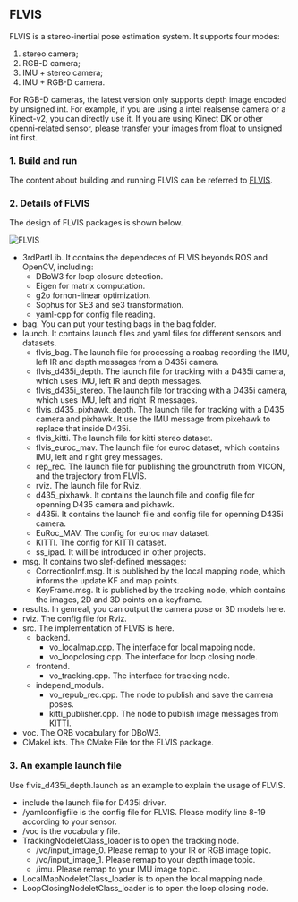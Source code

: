## FLVIS

FLVIS is a stereo-inertial pose estimation system. It supports four modes: 
1. stereo camera;
2. RGB-D camera;
3. IMU + stereo camera; 
4. IMU + RGB-D camera. 

For RGB-D cameras, the latest version only supports depth image encoded by unsigned int. For example, if you are using a intel realsense camera or a Kinect-v2, you can directly use it. If you are using Kinect DK or other openni-related sensor, please transfer your images from float to unsigned int first.

### 1. Build and run

The content about building and running FLVIS can be referred to [FLVIS](https://github.com/HKPolyU-UAV/FLVIS).

### 2. Details of FLVIS 

The design of FLVIS packages is shown below.

![FLVIS](https://github.com/zouyajing/PhD_document_for_navlab/blob/main/imgs/FLVIS_code.png)
* 3rdPartLib. It contains the dependeces of FLVIS beyonds ROS and OpenCV, including:  
  * DBoW3 for loop closure detection.
  * Eigen for matrix computation.
  * g2o fornon-linear optimization. 
  * Sophus for SE3 and se3 transformation.
  * yaml-cpp for config file reading. 
* bag. You can put your testing bags in the bag folder.
* launch. It contains launch files and yaml files for different sensors and datasets.
  * flvis_bag. The launch file for processing a roabag recording the IMU, left IR and depth messages from a D435i camera.
  * flvis_d435i_depth. The launch file for tracking with a D435i camera, which uses IMU, left IR and depth messages.
  * flvis_d435i_stereo. The launch file for tracking with a D435i camera, which uses IMU, left and right IR messages.
  * flvis_d435_pixhawk_depth. The launch file for tracking with a D435 camera and pixhawk. It use the IMU message from pixehawk to replace that inside D435i.
  * flvis_kitti. The launch file for kitti stereo dataset.
  * flvis_euroc_mav. The launch file for euroc dataset, which contains IMU, left and right grey messages.
  * rep_rec. The launch file for publishing the groundtruth from VICON, and the trajectory from FLVIS.
  * rviz. The launch file for Rviz.
  * d435_pixhawk. It contains the launch file and config file for openning D435 camera and pixhawk.
  * d435i. It contains the launch file and config file for openning D435i camera.
  * EuRoc_MAV. The config for euroc mav dataset.
  * KITTI. The config for KITTI dataset.
  * ss_ipad. It will be introduced in other projects.
* msg. It contains two slef-defined messages:
  * CorrectionInf.msg. It is published by the local mapping node, which informs the update KF and map points.
  * KeyFrame.msg. It is published by the tracking node, which contains the images, 2D and 3D points on a keyframe.
* results. In genreal, you can output the camera pose or 3D models here.
* rviz. The config file for Rviz.
* src. The implementation of FLVIS is here.
  * backend.
    * vo_localmap.cpp. The interface for local mapping node.
    * vo_loopclosing.cpp. The interface for loop closing node.
  * frontend.
    * vo_tracking.cpp. The interface for tracking node.
  * independ_moduls.
    * vo_repub_rec.cpp. The node to publish and save the camera poses.
    * kitti_publisher.cpp. The node to publish image messages from KITTI.
* voc. The ORB vocabulary for DBoW3.
* CMakeLists. The CMake File for the FLVIS package.

### 3. An example launch file

Use flvis_d435i_depth.launch as an example to explain the usage of FLVIS.

* <include file="$(find flvis)/launch/d435i/d435i_depth.launch"/> include the launch file for D435i driver.
* /yamlconfigfile is the config file for FLVIS. Please modify line 8-19 according to your sensor.
* /voc is the vocabulary file.
* TrackingNodeletClass_loader is to open the tracking node.
  * /vo/input_image_0. Please remap to your IR or RGB image topic.
  * /vo/input_image_1. Please remap to your depth image topic.
  * /imu. Please remap to your IMU image topic.
* LocalMapNodeletClass_loader is to open the local mapping node.
* LoopClosingNodeletClass_loader is to open the loop closing node.


